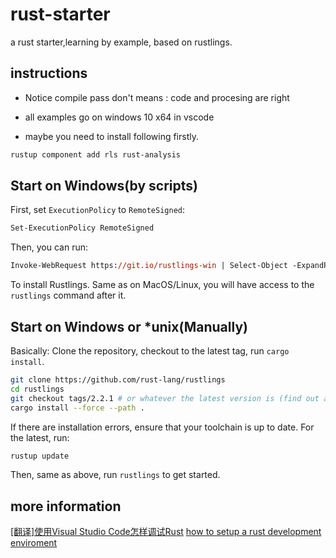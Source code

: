 # rust-starter

a rust starter,learning by example, based on rustlings.

## instructions

+ Notice compile pass don't means : code and procesing are right

+ all examples go on windows 10 x64 in vscode

+ maybe you need to install following firstly.

~~~bash
rustup component add rls rust-analysis
~~~

## Start on Windows(by scripts)

First, set `ExecutionPolicy` to `RemoteSigned`:

~~~ps
Set-ExecutionPolicy RemoteSigned
~~~

Then, you can run:

~~~ps
Invoke-WebRequest https://git.io/rustlings-win | Select-Object -ExpandProperty Content | Out-File $env:TMP/install_rustlings.ps1; Unblock-File $env:TMP/install_rustlings.ps1; Invoke-Expression $env:TMP/install_rustlings.ps1
~~~

To install Rustlings. Same as on MacOS/Linux, you will have access to the `rustlings` command after it.

## Start on Windows or *unix(Manually)

Basically: Clone the repository, checkout to the latest tag, run `cargo install`.

~~~bash
git clone https://github.com/rust-lang/rustlings
cd rustlings
git checkout tags/2.2.1 # or whatever the latest version is (find out at https://github.com/rust-lang/rustlings/releases/latest)
cargo install --force --path .
~~~

If there are installation errors, ensure that your toolchain is up to date. For the latest, run:

~~~bash
rustup update
~~~

Then, same as above, run `rustlings` to get started.

## more information

[[翻译]使用Visual Studio Code怎样调试Rust](https://www.cnblogs.com/AlienXu/p/how-to-debug-rust-with-visual-studio-code.html)
[how to setup a rust development enviroment](https://zhuanlan.zhihu.com/p/92172591)
